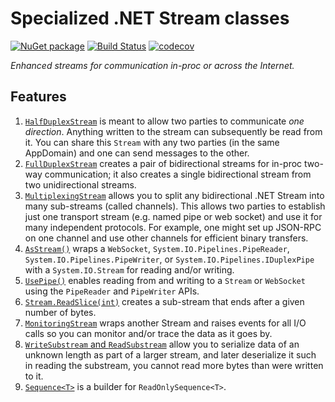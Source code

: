 Specialized .NET Stream classes
=========================

[![NuGet package](https://img.shields.io/nuget/v/Nerdbank.Streams.svg)](https://nuget.org/packages/Nerdbank.Streams)
[![Build Status](https://dev.azure.com/andrewarnott/OSS/_apis/build/status/Nerdbank.Streams)](https://dev.azure.com/andrewarnott/OSS/_build/latest?definitionId=14)
[![codecov](https://codecov.io/gh/AArnott/Nerdbank.Streams/branch/master/graph/badge.svg)](https://codecov.io/gh/AArnott/Nerdbank.Streams)

*Enhanced streams for communication in-proc or across the Internet.*

## Features

1. [`HalfDuplexStream`](doc/HalfDuplexStream.md) is meant to allow two parties to communicate *one direction*.
   Anything written to the stream can subsequently be read from it. You can share this `Stream`
   with any two parties (in the same AppDomain) and one can send messages to the other.
1. [`FullDuplexStream`](doc/FullDuplexStream.md) creates a pair of bidirectional streams for
   in-proc two-way communication; it also creates a single bidirectional stream from two
   unidirectional streams.
1. [`MultiplexingStream`](doc/MultiplexingStream.md) allows you to split any bidirectional
   .NET Stream into many sub-streams (called channels). This allows two parties to establish
   just one transport stream (e.g. named pipe or web socket) and use it for many independent
   protocols. For example, one might set up JSON-RPC on one channel and use other channels for
   efficient binary transfers.
1. [`AsStream()`](doc/AsStream.md) wraps a `WebSocket`, `System.IO.Pipelines.PipeReader`,
   `System.IO.Pipelines.PipeWriter`, or `System.IO.Pipelines.IDuplexPipe` with a
   `System.IO.Stream` for reading and/or writing.
1. [`UsePipe()`](doc/UsePipe.md) enables reading from
   and writing to a `Stream` or `WebSocket` using the `PipeReader` and `PipeWriter` APIs.
1. [`Stream.ReadSlice(int)`](doc/ReadSlice.md) creates a sub-stream that ends after
   a given number of bytes.
1. [`MonitoringStream`](doc/MonitoringStream.md) wraps another Stream and raises events for
   all I/O calls so you can monitor and/or trace the data as it goes by.
1. [`WriteSubstream` and `ReadSubstream`](doc/Substream.md) allow you to serialize data of
   an unknown length as part of a larger stream, and later deserialize it such in reading the
   substream, you cannot read more bytes than were written to it.
1. [`Sequence<T>`](doc/Sequence.md) is a builder for `ReadOnlySequence<T>`.
